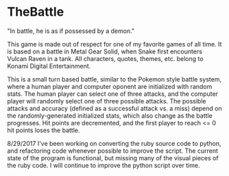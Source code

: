 # TheBattle

"In battle, he is as if possessed by a demon." 

This game is made out of respect for one of my favorite games of all time. It is based on a battle in Metal Gear Solid, when Snake first encounters Vulcan Raven in a tank. All characters, quotes, themes, etc. belong to Konami Digital Entertainment.

This is a small turn based battle, similar to the Pokemon style battle system, where a human player and computer oponent are initialized with random stats. The human player can select one of three attacks, and the computer player will randomly select one of three possible attacks. The possible attacks and accuracy (defined as a successful attack vs. a miss) depend on the randomly-generated initialized stats, which also change as the battle progresses. Hit points are decremented, and the first player to reach <= 0 hit points loses the battle.

8/29/2017
I've been working on converting the ruby source code to python, and refactoring code whenever possible to improve the script. The current state of the program is functional, but missing many of the visual pieces of the ruby code. I will continue to improve the python script over time.


